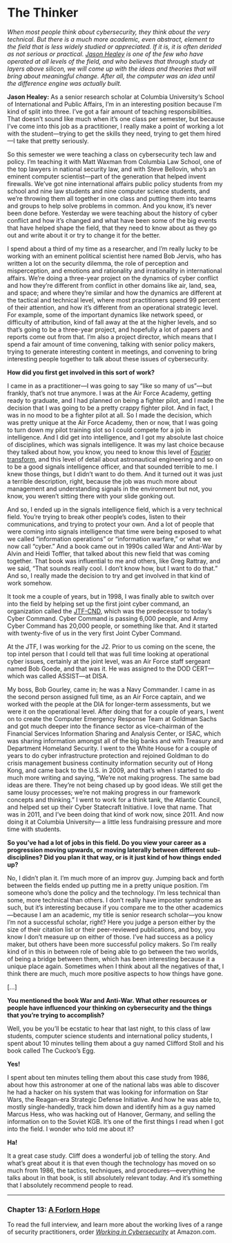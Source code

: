 # The Thinker

*When most people think about cybersecurity, they think about the very technical. But there is a much more academic, even abstract, element to the field that is less widely studied or appreciated. If it is, it is often derided as not serious or practical. [Jason Healey](https://www.linkedin.com/in/jasonhealey/) is one of the few who have operated at all levels of the field, and who believes that through study at layers above silicon, we will come up with the ideas and theories that will bring about meaningful change. After all, the computer was an idea until the difference engine was actually built.*

**Jason Healey:** As a senior research scholar at Columbia University‘s School of International and Public Affairs, I’m in an interesting position because I’m kind of split into three. I’ve got a fair amount of teaching responsibilities. That doesn’t sound like much when it’s one class per semester, but because I’ve come into this job as a practitioner, I really make a point of working a lot with the student—trying to get the skills they need, trying to get them hired—I take that pretty seriously.

So this semester we were teaching a class on cybersecurity tech law and policy. I’m teaching it with Matt Waxman  from Columbia Law School, one of the top lawyers in national security law, and with Steve Bellovin,  who’s an eminent computer scientist—part of the generation that helped invent firewalls. We’ve got nine international affairs public policy students from my school and nine law students and nine computer science students, and we’re throwing them all together in one class and putting them into teams and groups to help solve problems in common. And you know, it’s never been done before. Yesterday we were teaching about the history of cyber conflict and how it’s changed and what have been some of the big events that have helped shape the field, that they need to know about as they go out and write about it or try to change it for the better. 

I spend about a third of my time as a researcher, and I’m really lucky to be working with an eminent political scientist here named Bob Jervis,  who has written a lot on the security dilemma, the role of perception and misperception, and emotions and rationality and irrationality in international affairs. We’re doing a three-year project on the dynamics of cyber conflict and how they’re different from conflict in other domains like air, land, sea, and space; and where they’re similar and how the dynamics are different at the tactical and technical level, where most practitioners spend 99 percent of their attention, and how it’s different from an operational strategic level. For example, some of the important dynamics like network speed, or difficulty of attribution, kind of fall away at the at the higher levels, and so that’s going to be a three-year project, and hopefully a lot of papers and reports come out from that. 
I’m also a project director, which means that I spend a fair amount of time convening, talking with senior policy makers, trying to generate interesting content in meetings, and convening to bring interesting people together to talk about these issues of cybersecurity. 

**How did you first get involved in this sort of work?**

I came in as a practitioner—I was going to say “like so many of us”—but frankly, that’s not true anymore. I was at the Air Force Academy, getting ready to graduate, and I had planned on being a fighter pilot, and I made the decision that I was going to be a pretty crappy fighter pilot. And in fact, I was in no mood to be a fighter pilot at all. So I made the decision, which was pretty unique at the Air Force Academy, then or now, that I was going to turn down my pilot training slot so I could compete for a job in intelligence. And I did get into intelligence, and I got my absolute last choice of disciplines, which was signals intelligence. It was my last choice because they talked about how, you know, you need to know this level of [Fourier transform](https://en.wikipedia.org/wiki/Fourier_transform), and this level of detail about astronautical engineering and so on to be a good signals intelligence officer, and that sounded terrible to me. I knew those things, but I didn’t want to do them. And it turned out it was just a terrible description, right, because the job was much more about management and understanding signals in the environment but not, you know, you weren’t sitting there with your slide gonking out.  

And so, I ended up in the signals intelligence field, which is a very technical field. You’re trying to break other people’s codes, listen to their communications, and trying to protect your own. And a lot of people that were coming into signals intelligence that time were being exposed to what we called “information operations” or “information warfare,” or what we now call “cyber.” And a book came out in 1990s called War and Anti-War  by Alvin and Heidi Toffler,  that talked about this new field that was coming together. That book was influential to me and others, like Greg Rattray,  and we said, “That sounds really cool. I don’t know how, but I want to do that.” And so, I really made the decision to try and get involved in that kind of work somehow. 

It took me a couple of years, but in 1998, I was finally able to switch over into the field by helping set up the first joint cyber command, an organization called the [JTF-CND](https://en.wikipedia.org/wiki/Joint_Task_Force-Global_Network_Operations), which was the predecessor to today’s Cyber Command. Cyber Command is passing 6,000 people, and Army Cyber Command has 20,000 people, or something like that. And it started with twenty-five of us in the very first Joint Cyber Command. 

At the JTF, I was working for the J2. Prior to us coming on the scene, the top intel person that I could tell that was full time looking at operational cyber issues, certainly at the joint level, was an Air Force staff sergeant named Bob Goede, and that was it. He was assigned to the DOD CERT—which was called ASSIST—at DISA. 

My boss, Bob Gourley, came in; he was a Navy Commander. I came in as the second person assigned full time, as an Air Force captain, and we worked with the people at the DIA for longer-term assessments, but we were it on the operational level. After doing that for a couple of years, I went on to create the Computer Emergency Response Team at Goldman Sachs and got much deeper into the finance sector as vice-chairman of the Financial Services Information Sharing and Analysis Center, or ISAC, which was sharing information amongst all of the big banks and with Treasury and Department Homeland Security. I went to the White House for a couple of years to do cyber infrastructure protection and rejoined Goldman to do crisis management business continuity information security out of Hong Kong, and came back to the U.S. in 2009, and that’s when I started to do much more writing and saying, “We’re not making progress. The same bad ideas are there. They’re not being chased up by good ideas. We still get the same lousy processes; we’re not making progress in our framework concepts and thinking.” I went to work for a think tank, the Atlantic Council, and helped set up their Cyber Statecraft Initiative. I love that name. That was in 2011, and I’ve been doing that kind of work now, since 2011. And now doing it at Columbia University— a little less fundraising pressure and more time with students. 

**So you’ve had a lot of jobs in this field. Do you view your career as a progression moving upwards, or moving laterally between different sub-disciplines? Did you plan it that way, or is it just kind of how things ended up?**

No, I didn’t plan it. I’m much more of an improv guy. Jumping back and forth between the fields ended up putting me in a pretty unique position. I’m someone who’s done the policy and the technology. I’m less technical than some, more technical than others. I don’t really have imposter syndrome as such, but it’s interesting because if you compare me to the other academics—because I am an academic, my title is senior research scholar—you know I’m not a successful scholar, right? Here you judge a person either by the size of their citation list or their peer-reviewed publications, and boy, you know I don’t measure up on either of those. I’ve had success as a policy maker, but others have been more successful policy makers. So I’m really kind of in this in between role of being able to go between the two worlds, of being a bridge between them, which has been interesting because it a unique place again. Sometimes when I think about all the negatives of that, I think there are much, much more positive aspects to how things have gone.

[...]

**You mentioned the book War and Anti-War. What other resources or people have influenced your thinking on cybersecurity and the things that you’re trying to accomplish?** 

Well, you be you’ll be ecstatic to hear that last night, to this class of law students, computer science students and international policy students, I spent about 10 minutes telling them about a guy named Clifford Stoll and his book called The Cuckoo’s Egg. 

**Yes!**

I spent about ten minutes telling them about this case study from 1986, about how this astronomer at one of the national labs was able to discover he had a hacker on his system that was looking for information on Star Wars, the Reagan-era Strategic Defense Initiative.  And how he was able to, mostly single-handedly, track him down and identify him as a guy named Marcus Hess, who was hacking out of Hanover, Germany, and selling the information on to the Soviet KGB. It’s one of the first things I read when I got into the field. I wonder who told me about it?

**Ha!**

It a great case study. Cliff does a wonderful job of telling the story. And what’s great about it is that even though the technology has moved on so much from 1986, the tactics, techniques, and procedures—everything he talks about in that book, is still absolutely relevant today. And it’s something that I absolutely recommend people to read. 

---

### Chapter 13: [A Forlorn Hope](/A_Forlorn_Hope.md)

To read the full interview, and learn more about the working lives of a range of security practitioners, order *[Working in Cybersecurity](https://www.amazon.com/Working-Cybersecurity-C-suite-everywhere-between/dp/1725877759)* at Amazon.com.
